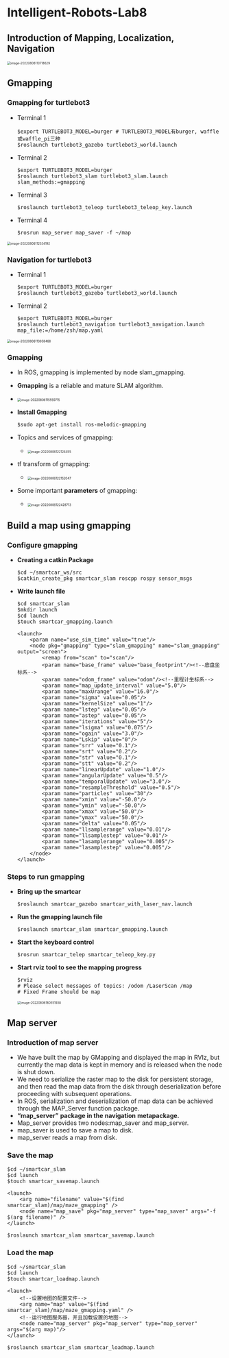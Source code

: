 # Intelligent-Robots-Lab8

## Introduction of Mapping, Localization, Navigation

<img src="README.assets/image-20220806110718629.png" alt="image-20220806110718629" style="zoom:50%;" />

## Gmapping

### **Gmapping for turtlebot3**

- Terminal 1

  ```shell
  $export TURTLEBOT3_MODEL=burger # TURTLEBOT3_MODEL有burger, waffle或waffle_pi三种
  $roslaunch turtlebot3_gazebo turtlebot3_world.launch
  ```

- Terminal 2

  ```shell
  $export TURTLEBOT3_MODEL=burger
  $roslaunch turtlebot3_slam turtlebot3_slam.launch slam_methods:=gmapping
  ```

- Terminal 3

  ```shell
  $roslaunch turtlebot3_teleop turtlebot3_teleop_key.launch
  ```

- Terminal 4

  ```shell
  $rosrun map_server map_saver -f ~/map
  ```

<img src="README.assets/image-20220806112534192.png" alt="image-20220806112534192" style="zoom:50%;" />

### **Navigation for turtlebot3**

- Terminal 1

  ```shell
  $export TURTLEBOT3_MODEL=burger
  $roslaunch turtlebot3_gazebo turtlebot3_world.launch
  ```

- Terminal 2

  ```shell
  $export TURTLEBOT3_MODEL=burger
  $roslaunch turtlebot3_navigation turtlebot3_navigation.launch map_file:=/home/zsh/map.yaml
  ```

<img src="README.assets/image-20220806113858468.png" alt="image-20220806113858468" style="zoom:50%;" />

### **Gmapping**

- In ROS, gmapping is implemented by node slam_gmapping.

- **Gmapping** is a reliable and mature SLAM algorithm.

- <img src="README.assets/image-20220806115559715.png" alt="image-20220806115559715" style="zoom:50%;" />

- **Install Gmapping**

  ```shell
  $sudo apt-get install ros-melodic-gmapping
  ```

- Topics and services of gmapping:

  - <img src="README.assets/image-20220806122124455.png" alt="image-20220806122124455" style="zoom:50%;" />

- tf transform of gmapping:

  - <img src="README.assets/image-20220806122152047.png" alt="image-20220806122152047" style="zoom:50%;" />

- Some important **parameters** of gmapping:

  - <img src="README.assets/image-20220806122428713.png" alt="image-20220806122428713" style="zoom:50%;" />

## **Build a map using gmapping**

### Configure gmapping

- **Creating a catkin Package**

  ```shell
  $cd ~/smartcar_ws/src
  $catkin_create_pkg smartcar_slam roscpp rospy sensor_msgs
  ```

- **Write launch file**

  ```shell
  $cd smartcar_slam
  $mkdir launch 
  $cd launch 
  $touch smartcar_gmapping.launch
  ```

  ```shell
  <launch>
      <param name="use_sim_time" value="true"/>
      <node pkg="gmapping" type="slam_gmapping" name="slam_gmapping" output="screen">
          <remap from="scan" to="scan"/>
          <param name="base_frame" value="base_footprint"/><!--底盘坐标系-->
          <param name="odom_frame" value="odom"/><!--里程计坐标系-->
          <param name="map_update_interval" value="5.0"/>
          <param name="maxUrange" value="16.0"/>
          <param name="sigma" value="0.05"/>
          <param name="kernelSize" value="1"/>
          <param name="lstep" value="0.05"/>
          <param name="astep" value="0.05"/>
          <param name="iterations" value="5"/>
          <param name="lsigma" value="0.075"/>
          <param name="ogain" value="3.0"/>
          <param name="Lskip" value="0"/>
          <param name="srr" value="0.1"/>
          <param name="srt" value="0.2"/>
          <param name="str" value="0.1"/>
          <param name="stt" value="0.2"/>
          <param name="linearUpdate" value="1.0"/>
          <param name="angularUpdate" value="0.5"/>
          <param name="temporalUpdate" value="3.0"/>
          <param name="resampleThreshold" value="0.5"/>
          <param name="particles" value="30"/>
          <param name="xmin" value="-50.0"/>
          <param name="ymin" value="-50.0"/>
          <param name="xmax" value="50.0"/>
          <param name="ymax" value="50.0"/>
          <param name="delta" value="0.05"/>
          <param name="llsamplerange" value="0.01"/>
          <param name="llsamplestep" value="0.01"/>
          <param name="lasamplerange" value="0.005"/>
          <param name="lasamplestep" value="0.005"/>
      </node>
  </launch>
  ```

### Steps to run gmapping

- **Bring up the smartcar**

  ```shell
  $roslaunch smartcar_gazebo smartcar_with_laser_nav.launch
  ```

- **Run the gmapping launch file**

  ```shell
  $roslaunch smartcar_slam smartcar_gmapping.launch
  ```

- **Start the keyboard control**

  ```shell
  $rosrun smartcar_telep smartcar_teleop_key.py
  ```

- **Start rviz tool to see the mapping progress**

  ```shell
  $rviz
  # Please select messages of topics: /odom /LaserScan /map 
  # Fixed Frame should be map
  ```

  <img src="README.assets/image-20220806160551938.png" alt="image-20220806160551938" style="zoom:50%;" />

## **Map server**

### **Introduction of map server**

- We have built the map by GMapping and displayed the map in RVIz, but currently the map data is kept in memory and is released when the node is shut down.
- We need to serialize the raster map to the disk for persistent storage, and then read the map data from the disk through deserialization before proceeding with subsequent operations.
- In ROS, serialization and deserialization of map data can be achieved through the MAP_Server function package.
- **“map_server”** **package in the** **navigation** **metapackage.**
- Map_server provides two nodes:map_saver and map_server.
- map_saver is used to save a map to disk.
- map_server reads a map from disk.

### **Save the map** 

```shell
$cd ~/smartcar_slam
$cd launch 
$touch smartcar_savemap.launch
```

```shell
<launch>
    <arg name="filename" value="$(find smartcar_slam)/map/maze_gmapping" />
    <node name="map_save" pkg="map_server" type="map_saver" args="-f $(arg filename)" />
</launch>
```

```shell
$roslaunch smartcar_slam smartcar_savemap.launch
```

### **Load the map**

```shell
$cd ~/smartcar_slam
$cd launch 
$touch smartcar_loadmap.launch
```

```shell
<launch>
    <!--设置地图的配置文件-->
    <arg name="map" value="$(find smartcar_slam)/map/maze_gmapping.yaml" />
    <!--运行地图服务器，并且加载设置的地图-->
    <node name="map_server" pkg="map_server" type="map_server" args="$(arg map)"/>
</launch>
```

```shell
$roslaunch smartcar_slam smartcar_loadmap.launch
```

